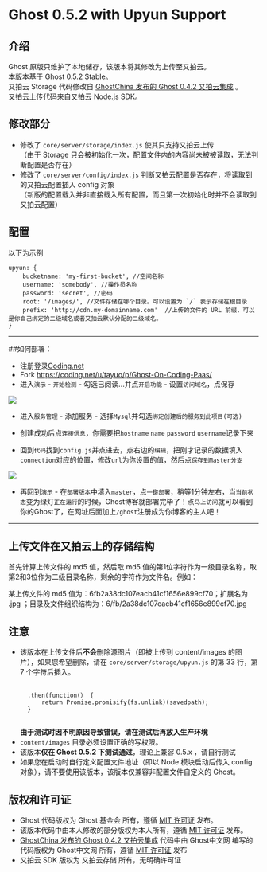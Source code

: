 Ghost 0.5.2 with Upyun Support
=================

介绍
------
Ghost 原版只维护了本地储存，该版本将其修改为上传至又拍云。  
本版本基于 Ghost 0.5.2 Stable。  
又拍云 Storage 代码修改自 [GhostChina 发布的 Ghost 0.4.2 又拍云集成](https://github.com/ghostchina/Ghost-0.4.2-upyun) 。  
又拍云上传代码来自又拍云 Node.js SDK。

修改部分
------
* 修改了 `core/server/storage/index.js` 使其只支持又拍云上传  
  （由于 Storage 只会被初始化一次，配置文件内的内容尚未被被读取，无法判断配置是否存在）
* 修改了 `core/server/config/index.js` 判断又拍云配置是否存在，将读取到的又拍云配置插入 config 对象  
  （新版的配置载入并非直接载入所有配置，而且第一次初始化时并不会读取到又拍云配置）

配置
------
以下为示例
```
upyun: {
    bucketname: 'my-first-bucket', //空间名称
    username: 'somebody', //操作员名称
    password: 'secret', //密码
    root: '/images/', //文件存储在哪个目录。可以设置为 `/` 表示存储在根目录
    prefix: 'http://cdn.my-domainname.com'  //上传的文件的 URL 前缀，可以是你自己绑定的二级域名或者又拍云默认分配的二级域名。
}
```

----

##如何部署：

* 注册登录[Coding.net](http://coding.net)
* Fork https://coding.net/u/tayuo/p/Ghost-On-Coding-Paas/
* 进入`演示` - `开始检测` - 勾选已阅读...并点`开启功能` - 设置`访问域名`，点保存

![](http://dn-tucdn.qbox.me/Px.png)

* 进入`服务管理` - 添加服务 - 选择`Mysql`并勾选`绑定创建后的服务到此项目(可选)`
* 创建成功后点`连接信息`，你需要把`hostname` `name` `password` `username`记录下来

* 回到`代码`找到`config.js`并点进去，点右边的`编辑`，把刚才记录的数据填入`connection`对应的位置，修改`url`为你设置的值，然后点`保存到Master分支`

![](http://dn-tucdn.qbox.me/Mx.png)

* 再回到`演示` - 在`部署版本`中填入`master`，点`一键部署`，稍等1分钟左右，当`当前状态`变为绿灯`正在运行`的时候，Ghost博客就部署完毕了！点`马上访问`就可以看到你的Ghost了，在网址后面加上`/ghost`注册成为你博客的主人吧！

----

上传文件在又拍云上的存储结构
------
首先计算上传文件的 md5 值，然后取 md5 值的第1位字符作为一级目录名称，取第2和3位作为二级目录名称，剩余的字符作为文件名。例如：

某上传文件的 md5 值为：6fb2a38dc107eacb41cf1656e899cf70；扩展名为 .jpg ；目录及文件组织结构为：6/fb/2a38dc107eacb41cf1656e899cf70.jpg

注意
------
* 该版本在上传文件后**不会**删除源图片（即被上传到 content/images 的图片），如果您希望删除，请在 `core/server/storage/upyun.js` 的第 33 行，第 7 个字符后插入。
  ```
  
    .then(function(） {
        return Promise.promisify(fs.unlink)(savedpath);
    }
    
  ```
  **由于测试时因不明原因导致错误，请在测试后再放入生产环境**
* `content/images` 目录必须设置正确的写权限。
* 该版本**仅在 Ghost 0.5.2 下测试通过**，理论上兼容 0.5.x ，请自行测试
* 如果您在启动时自行定义配置文件地址（即以 Node 模块启动后传入 config 对象），请不要使用该版本，该版本仅兼容非配置文件自定义的 Ghost。

版权和许可证
------
* Ghost 代码版权为 Ghost 基金会 所有，遵循 [MIT 许可证](https://github.com/TryGhost/Ghost/blob/master/LICENSE) 发布。
* 该版本代码中由本人修改的部分版权为本人所有，遵循 [MIT 许可证](https://github.com/sanddudu/ghost-0.5.2-upyun/blob/master/LICENSE) 发布。
* [GhostChina 发布的 Ghost 0.4.2 又拍云集成](https://github.com/ghostchina/Ghost-0.4.2-upyun) 代码中由 Ghost中文网 编写的代码版权为 Ghost中文网 所有，遵循 [MIT 许可证](https://github.com/ghostchina/Ghost-0.4.2-upyun/blob/master/LICENSE) 发布
* 又拍云 SDK 版权为 又拍云存储 所有，无明确许可证
